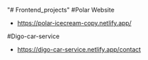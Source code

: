 "# Frontend_projects" 
 #Polar Website
* https://polar-icecream-copy.netlify.app/

 #Digo-car-service
 * https://digo-car-service.netlify.app/contact
